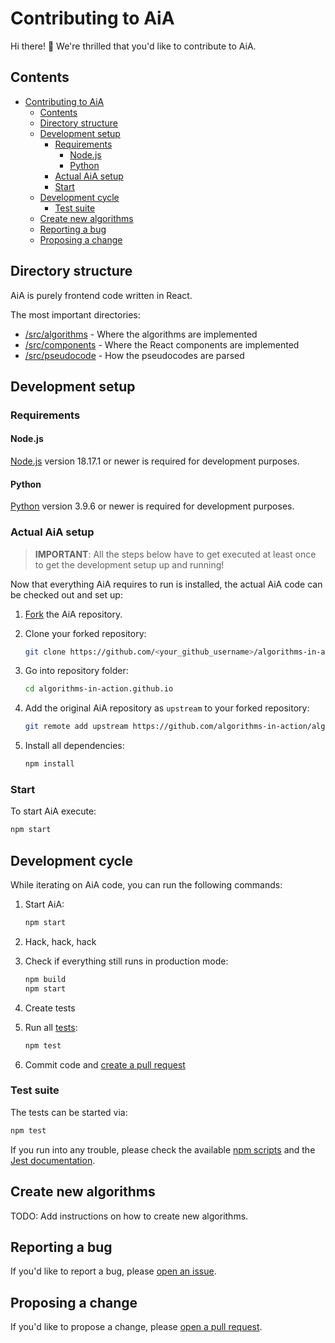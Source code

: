 # Contributing to AiA

Hi there! 👋 We're thrilled that you'd like to contribute to AiA.

## Contents

- [Contributing to AiA](#contributing-to-aia)
  - [Contents](#contents)
  - [Directory structure](#directory-structure)
  - [Development setup](#development-setup)
    - [Requirements](#requirements)
      - [Node.js](#nodejs)
      - [Python](#python)
    - [Actual AiA setup](#actual-aia-setup)
    - [Start](#start)
  - [Development cycle](#development-cycle)
    - [Test suite](#test-suite)
  - [Create new algorithms](#create-new-algorithms)
  - [Reporting a bug](#reporting-a-bug)
  - [Proposing a change](#proposing-a-change)

## Directory structure

AiA is purely frontend code written in React.

The most important directories:

- [/src/algorithms](/src/algorithms) - Where the algorithms are implemented
- [/src/components](/src/components) - Where the React components are implemented
- [/src/pseudocode](/src/pseudocode) - How the pseudocodes are parsed

## Development setup

### Requirements

#### Node.js

[Node.js](https://nodejs.org/en/) version 18.17.1 or newer is required for development purposes.

#### Python

[Python](https://www.python.org/) version 3.9.6 or newer is required for development purposes.

### Actual AiA setup

> **IMPORTANT**: All the steps below have to get executed at least once to get the development setup up and running!

Now that everything AiA requires to run is installed, the actual AiA code can be
checked out and set up:

1. [Fork](https://guides.github.com/activities/forking/#fork) the AiA repository.

2. Clone your forked repository:

   ```bash
   git clone https://github.com/<your_github_username>/algorithms-in-action.github.io.git
   ```

3. Go into repository folder:

   ```bash
   cd algorithms-in-action.github.io
   ```

4. Add the original AiA repository as `upstream` to your forked repository:

   ```bash
   git remote add upstream https://github.com/algorithms-in-action/algorithms-in-action.github.io.git
   ```

5. Install all dependencies:

   ```bash
   npm install
   ```

### Start

To start AiA execute:

```bash
npm start
```

## Development cycle

While iterating on AiA code, you can run the following commands:

1. Start AiA:

   ```bash
   npm start
   ```

2. Hack, hack, hack
3. Check if everything still runs in production mode:

   ```bash
   npm build
   npm start
   ```

4. Create tests
5. Run all [tests](#test-suite):

   ```bash
   npm test
   ```

6. Commit code and [create a pull request](https://docs.github.com/en/github/collaborating-with-pull-requests/proposing-changes-to-your-work-with-pull-requests/creating-a-pull-request-from-a-fork)

### Test suite

The tests can be started via:

```bash
npm test
```

If you run into any trouble, please check the available [npm scripts](package.json) and the [Jest documentation](https://jestjs.io/docs/getting-started).

## Create new algorithms

TODO: Add instructions on how to create new algorithms.

## Reporting a bug

If you'd like to report a bug, please [open an issue](https://github.com/algorithms-in-action/algorithms-in-action.github.io/issues).

## Proposing a change

If you'd like to propose a change, please [open a pull request](https://github.com/algorithms-in-action/algorithms-in-action.github.io/pulls).
